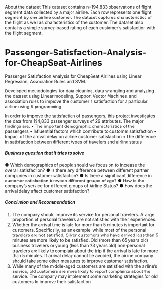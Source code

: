 About the dataset
This dataset contains n=194,833 observations of flight segment data collected by a major airline. Each row represents one flight segment by one airline customer. The dataset captures characteristics of the flight as well as characteristics of the customer. The dataset also contains a simple survey-based rating of each customer’s satisfaction with the flight segment.

# Passenger-Satisfaction-Analysis-for-CheapSeat-Airlines

Passenger Satisfaction Analysis for CheapSeat Airlines using Linear Regression, Association Rules and SVM.


Developed methodologies for data cleaning, data wrangling and analyzing the dataset using Linear modeling, Support Vector Machines, and association rules to improve the customer's satisfaction for a particular airline using R programming.

In order to improve the satisfaction of passengers, this project investigates the data from 194,833 passenger surveys of 29 attributes. The major findings are:
•	The important demographic characteristics of the passengers
•	Influential factors which contribute to customer satisfaction
•	Impact of the arrival delay on airline customer satisfaction
•	The difference in satisfaction between different types of travelers and airline status

##### Business question that it tries to solve

●	Which demographics of people should we focus on to increase the overall satisfaction?
●	Is there any difference between different partner companies in customer satisfaction?
●	Is there a significant difference in customer satisfaction between different groups of age? 
●	How is the company’s service for different groups of Airline Status?
●	How does the arrival delay affect customer satisfaction?


##### Conclusion and Recommendation
1)	The company should improve its service for personal travelers. A large proportion of personal travelers are not satisfied with their experiences.
2)	Whether the arrival time is late for more than 5 minutes is important for customers. Specifically, as an example, while most of the personal travelers are not satisfied, Silver customers who have arrived less than 5 minutes are more likely to be satisfied. Old (more than 65 years old) business travelers or young (less than 23 years old) non-personal travelers are likely to complain about the trip if the arrival is late for more than 5 minutes. If arrival delay cannot be avoided, the airline company should take some other measures to improve customer satisfaction.
3)	While many of the middle-aged customers are satisfied with the airline’s service, old customers are more likely to report complaints about the service. The company may implement some marketing strategies for old customers to improve their satisfaction.
